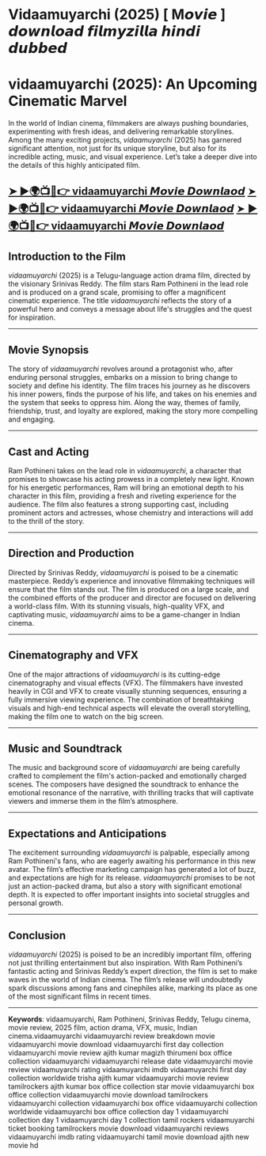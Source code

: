 # Vidaamuyarchi (2025) [ M𝙤𝙫𝙞𝙚 ] 𝙙𝙤𝙬𝙣𝙡𝙤𝙖𝙙 𝙛𝙞𝙡𝙢𝙮𝙯𝙞𝙡𝙡𝙖 𝙝𝙞𝙣𝙙𝙞 𝙙𝙪𝙗𝙗𝙚𝙙
# vidaamuyarchi (2025): An Upcoming Cinematic Marvel

In the world of Indian cinema, filmmakers are always pushing boundaries, experimenting with fresh ideas, and delivering remarkable storylines. Among the many exciting projects, *vidaamuyarchi* (2025) has garnered significant attention, not just for its unique storyline, but also for its incredible acting, music, and visual experience. Let’s take a deeper dive into the details of this highly anticipated film.

[➤ ►🌍📺📱👉 vidaamuyarchi 𝙈𝙤𝙫𝙞𝙚 𝘿𝙤𝙬𝙣𝙡𝙖𝙤𝙙]()
[➤ ►🌍📺📱👉 vidaamuyarchi 𝙈𝙤𝙫𝙞𝙚 𝘿𝙤𝙬𝙣𝙡𝙖𝙤𝙙]()
[➤ ►🌍📺📱👉 vidaamuyarchi 𝙈𝙤𝙫𝙞𝙚 𝘿𝙤𝙬𝙣𝙡𝙖𝙤𝙙]()
---

## Introduction to the Film

*vidaamuyarchi* (2025) is a Telugu-language action drama film, directed by the visionary Srinivas Reddy. The film stars Ram Pothineni in the lead role and is produced on a grand scale, promising to offer a magnificent cinematic experience. The title *vidaamuyarchi* reflects the story of a powerful hero and conveys a message about life's struggles and the quest for inspiration.

---

## Movie Synopsis

The story of *vidaamuyarchi* revolves around a protagonist who, after enduring personal struggles, embarks on a mission to bring change to society and define his identity. The film traces his journey as he discovers his inner powers, finds the purpose of his life, and takes on his enemies and the system that seeks to oppress him. Along the way, themes of family, friendship, trust, and loyalty are explored, making the story more compelling and engaging.

---

## Cast and Acting

Ram Pothineni takes on the lead role in *vidaamuyarchi*, a character that promises to showcase his acting prowess in a completely new light. Known for his energetic performances, Ram will bring an emotional depth to his character in this film, providing a fresh and riveting experience for the audience. The film also features a strong supporting cast, including prominent actors and actresses, whose chemistry and interactions will add to the thrill of the story.

---

## Direction and Production

Directed by Srinivas Reddy, *vidaamuyarchi* is poised to be a cinematic masterpiece. Reddy’s experience and innovative filmmaking techniques will ensure that the film stands out. The film is produced on a large scale, and the combined efforts of the producer and director are focused on delivering a world-class film. With its stunning visuals, high-quality VFX, and captivating music, *vidaamuyarchi* aims to be a game-changer in Indian cinema.

---

## Cinematography and VFX

One of the major attractions of *vidaamuyarchi* is its cutting-edge cinematography and visual effects (VFX). The filmmakers have invested heavily in CGI and VFX to create visually stunning sequences, ensuring a fully immersive viewing experience. The combination of breathtaking visuals and high-end technical aspects will elevate the overall storytelling, making the film one to watch on the big screen.

---

## Music and Soundtrack

The music and background score of *vidaamuyarchi* are being carefully crafted to complement the film's action-packed and emotionally charged scenes. The composers have designed the soundtrack to enhance the emotional resonance of the narrative, with thrilling tracks that will captivate viewers and immerse them in the film’s atmosphere.

---

## Expectations and Anticipations

The excitement surrounding *vidaamuyarchi* is palpable, especially among Ram Pothineni's fans, who are eagerly awaiting his performance in this new avatar. The film’s effective marketing campaign has generated a lot of buzz, and expectations are high for its release. *vidaamuyarchi* promises to be not just an action-packed drama, but also a story with significant emotional depth. It is expected to offer important insights into societal struggles and personal growth.

---

## Conclusion

*vidaamuyarchi* (2025) is poised to be an incredibly important film, offering not just thrilling entertainment but also inspiration. With Ram Pothineni’s fantastic acting and Srinivas Reddy’s expert direction, the film is set to make waves in the world of Indian cinema. The film’s release will undoubtedly spark discussions among fans and cinephiles alike, marking its place as one of the most significant films in recent times.

---

**Keywords**: vidaamuyarchi, Ram Pothineni, Srinivas Reddy, Telugu cinema, movie review, 2025 film, action drama, VFX, music, Indian cinema.vidaamuyarchi
vidaamuyarchi review
breakdown movie
vidaamuyarchi movie download
vidaamuyarchi first day collection
vidaamuyarchi movie review ajith kumar
magizh thirumeni
box office collection vidaamuyarchi
vidaamuyarchi release date
vidaamuyarchi movie review
vidaamuyarchi rating
vidaamuyarchi imdb
vidaamuyarchi first day collection worldwide
trisha
ajith kumar vidaamuyarchi movie review
tamilrockers
ajith kumar box office collection
star movie
vidaamuyarchi box office collection
vidaamuyarchi movie download tamilrockers
vidaamuyarchi collection
vidaamuyarchi box office
vidaamuyarchi collection worldwide
vidaamuyarchi box office collection day 1
vidaamuyarchi collection day 1
vidaamuyarchi day 1 collection
tamil rockers
vidaamuyarchi ticket booking
tamilrockers movie download
vidaamuyarchi reviews
vidaamuyarchi imdb rating
vidaamuyarchi tamil movie download
ajith new movie
hd
